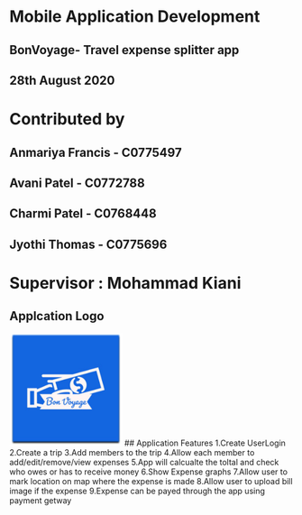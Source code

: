 #                             Mobile Application Development
##                        BonVoyage- Travel expense splitter app
##                                    28th August 2020
#                                    Contributed by
##                                Anmariya Francis - C0775497 
##                                  Avani Patel - C0772788
##                                  Charmi Patel - C0768448
##                                  Jyothi Thomas - C0775696
#                                   Supervisor : Mohammad Kiani
## Applcation Logo
<img src = "https://github.com/avanipatel9/Capstone_teamPurple_bonVoyage/blob/master/logo.png" width = "200" height = "200">
## Application Features
1.Create UserLogin 2.Create a trip 3.Add members to the trip  4.Allow each member to add/edit/remove/view expenses 5.App will calcualte the toltal and check who owes or has to receive money 6.Show Expense graphs 7.Allow user to mark location on map where the expense is made 8.Allow user to upload bill image if the expense 9.Expense can be payed through the app using payment getway
